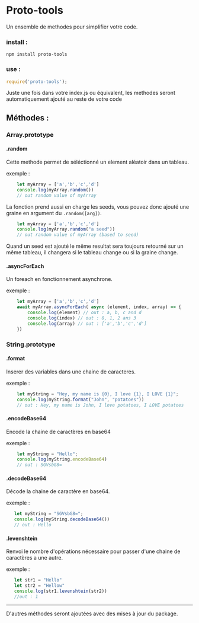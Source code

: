 # Proto-tools
Un ensemble de methodes pour simplifier votre code.

### install : 
```
npm install proto-tools
```

### use :
```js
require('proto-tools');
```
Juste une fois dans votre index.js ou équivalent, les methodes seront automatiquement ajouté au reste de votre code

## Méthodes : 

### Array.prototype
#### .random
Cette methode permet de séléctionné un element aléatoir dans un tableau.

exemple : 
```js
    let myArray = ['a','b','c','d']
    console.log(myArray.random())
    // out random value of myArray
```

La fonction prend aussi en charge les seeds, vous pouvez donc ajouté une graine en argument du `.random([arg])`.
```js
    let myArray = ['a','b','c','d']
    console.log(myArray.random("a seed"))
    // out random value of myArray (based to seed)
```
Quand un seed est ajouté le même resultat sera toujours retourné sur un même tableau, il changera si le tableau change ou si la graine change.


#### .asyncForEach
Un foreach en fonctionnement asynchrone.

exemple : 
```js
    let myArray = ['a','b','c','d']
    await myArray.asyncForEach( async (element, index, array) => {
        console.log(element) // out : a, b, c and d
        console.log(index) // out : 0, 1, 2 ans 3
        console.log(array) // out : ['a','b','c','d']
    })
```

### String.prototype
#### .format
Inserer des variables dans une chaine de caracteres.

exemple : 
```js
    let myString = "Hey, my name is {0}, I love {1}, I LOVE {1}";
    console.log(myString.format("John", "potatoes"))
    // out : Hey, my name is John, I love potatoes, I LOVE potatoes
```
#### .encodeBase64
Encode la chaine de caractères en base64

exemple : 
```js
    let myString = "Hello";
    console.log(myString.encodeBase64)
    // out : SGVsbG8=
```

#### .decodeBase64
 
Décode la chaine de caractère en base64.
 
exemple : 
 ```js
    let myString = "SGVsbG8=";
    console.log(myString.decodeBase64())
    // out : Hello
 ```

#### .levenshtein

Renvoi le nombre d'opérations nécessaire pour passer d'une chaine de caractères a une autre.

exemple :
 ```js
    let str1 = "Hello"
    let str2 = "Hellow"
    console.log(str1.levenshtein(str2))
    //out : 1
 ```


----------------------------------------------------------------
D'autres méthodes seront ajoutées avec des mises à jour du package.

